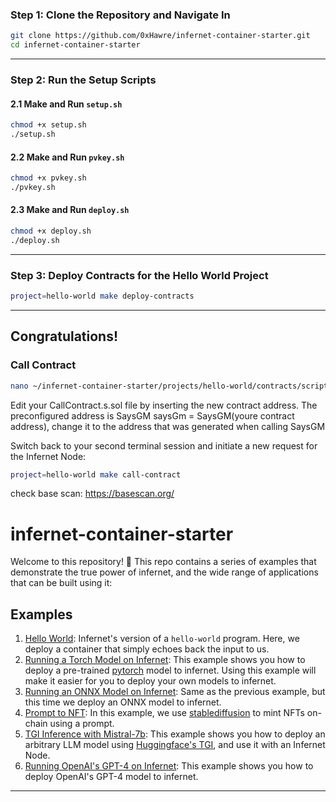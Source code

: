 
### Step 1: Clone the Repository and Navigate In

```bash
git clone https://github.com/0xHawre/infernet-container-starter.git
cd infernet-container-starter
```

---

### Step 2: Run the Setup Scripts

#### 2.1 Make and Run `setup.sh`

```bash
chmod +x setup.sh
./setup.sh
```

#### 2.2 Make and Run `pvkey.sh`

```bash
chmod +x pvkey.sh
./pvkey.sh
```

#### 2.3 Make and Run `deploy.sh`

```bash
chmod +x deploy.sh
./deploy.sh
```

---

### Step 3: Deploy Contracts for the Hello World Project

```bash
project=hello-world make deploy-contracts
```

---
## Congratulations! 

### Call Contract
```bash 
nano ~/infernet-container-starter/projects/hello-world/contracts/script/CallContract.s.sol
```
Edit your CallContract.s.sol file by inserting the new contract address. The preconfigured address is SaysGM saysGm = SaysGM(youre contract address), change it to the address that was generated when calling SaysGM

Switch back to your second terminal session and initiate a new request for the Infernet Node:
```bash 
project=hello-world make call-contract
```

check base scan: https://basescan.org/



# infernet-container-starter

Welcome to this repository! 🎉 This repo contains a series of examples that demonstrate
the true power of infernet, and the wide range of applications that can be built using
it:

## Examples
1. [Hello World](projects/hello-world/hello-world.md): Infernet's version of a `hello-world` program. Here, we deploy
a container that simply echoes back the input to us.
2. [Running a Torch Model on Infernet](projects/torch-iris/torch-iris.md): This example shows you how to deploy a pre-trained [pytorch](https://pytorch.org/)
model to infernet. Using this example will make it easier for you to deploy your own models to infernet.
3. [Running an ONNX Model on Infernet](projects/onnx-iris/onnx-iris.md): Same as the previous example, but this time we deploy
 an ONNX model to infernet.
4. [Prompt to NFT](projects/prompt-to-nft/prompt-to-nft.md): In this example, we use [stablediffusion](https://github.com/Stability-AI/stablediffusion) to
 mint NFTs on-chain using a prompt.
5. [TGI Inference with Mistral-7b](projects/tgi-llm/tgi-llm.md): This example shows you how to deploy an arbitrary
LLM model using [Huggingface's TGI](https://huggingface.co/docs/text-generation-inference/en/index), and use it with an Infernet Node.
6. [Running OpenAI's GPT-4 on Infernet](projects/gpt4/gpt4.md): This example shows you how to deploy OpenAI's GPT-4 model
to infernet.



______________________________________________________________________________________________________________________


